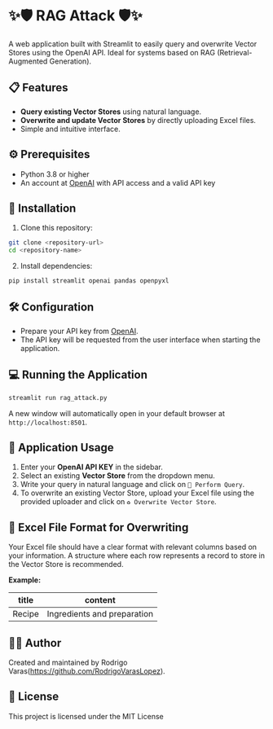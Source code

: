 # ✨🛡️ RAG Attack 🛡️✨

A web application built with Streamlit to easily query and overwrite Vector Stores using the OpenAI API. Ideal for systems based on RAG (Retrieval-Augmented Generation).

## 📋 Features

- **Query existing Vector Stores** using natural language.
- **Overwrite and update Vector Stores** by directly uploading Excel files.
- Simple and intuitive interface.

## ⚙️ Prerequisites

- Python 3.8 or higher
- An account at [OpenAI](https://platform.openai.com/) with API access and a valid API key

## 🚀 Installation

1. Clone this repository:

```bash
git clone <repository-url>
cd <repository-name>
```

2. Install dependencies:

```bash
pip install streamlit openai pandas openpyxl
```

## 🛠️ Configuration

- Prepare your API key from [OpenAI](https://platform.openai.com/api-keys).
- The API key will be requested from the user interface when starting the application.

## 💻 Running the Application

```bash
streamlit run rag_attack.py
```

A new window will automatically open in your default browser at `http://localhost:8501`.

## 📖 Application Usage

1. Enter your **OpenAI API KEY** in the sidebar.
2. Select an existing **Vector Store** from the dropdown menu.
3. Write your query in natural language and click on `🚀 Perform Query`.
4. To overwrite an existing Vector Store, upload your Excel file using the provided uploader and click on `♻️ Overwrite Vector Store`.

## 📂 Excel File Format for Overwriting

Your Excel file should have a clear format with relevant columns based on your information. A structure where each row represents a record to store in the Vector Store is recommended.

**Example:**

| title  | content                     |
|--------|-----------------------------|
| Recipe | Ingredients and preparation |

## 🧑‍💻 Author

Created and maintained by Rodrigo Varas(https://github.com/RodrigoVarasLopez).

## 📜 License

This project is licensed under the MIT License 

